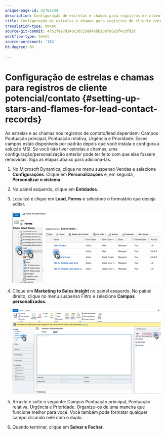 ```yaml
---
unique-page-id: 42762244
description: Configuração de estrelas e chamas para registros de cliente potencial/contato - Documentos do marketing - Documentação do produto
title: Configuração de estrelas e chamas para registros de cliente potencial/contato
translation-type: tm+mt
source-git-commit: 47b2fee7d146c3dc558d4bbb10070683f4cdfd3d
workflow-type: tm+mt
source-wordcount: '184'
ht-degree: 0%

---
```



# Configuração de estrelas e chamas para registros de cliente potencial/contato {#setting-up-stars-and-flames-for-lead-contact-records}

As estrelas e as chamas nos registros de contato/lead dependem: Campos Pontuação principal, Pontuação relativa, Urgência e Prioridade. Esses campos estão disponíveis por padrão depois que você instala e configura a solução MSI. Se você não tiver estrelas e chamas, uma configuração/personalização anterior pode ter feito com que elas fossem removidas. Siga as etapas abaixo para adicioná-las.

1. No Microsoft Dynamics, clique no menu suspenso Vendas e selecione **Configurações**. Clique em **Personalizações** e, em seguida, **Personalizar o sistema**.
1. No painel esquerdo, clique em **Entidades**.
1. Localize e clique em **Lead**, **Forms** e selecione o formulário que deseja editar.

   ![](assets/setting-up-stars-and-flames-for-lead-contact-records-1.png)

1. Clique em **Marketing to Sales Insight** no painel esquerdo. No painel direito, clique no menu suspenso Filtro e selecione **Campos personalizados**.

   ![](assets/setting-up-stars-and-flames-for-lead-contact-records-2.png)

1. Arraste e solte o seguinte: Campos Pontuação principal, Pontuação relativa, Urgência e Prioridade. Organize-os de uma maneira que funcione melhor para você. Você também pode formatar qualquer campo clicando nele com o duplo.
1. Quando terminar, clique em **Salvar e Fechar**.

